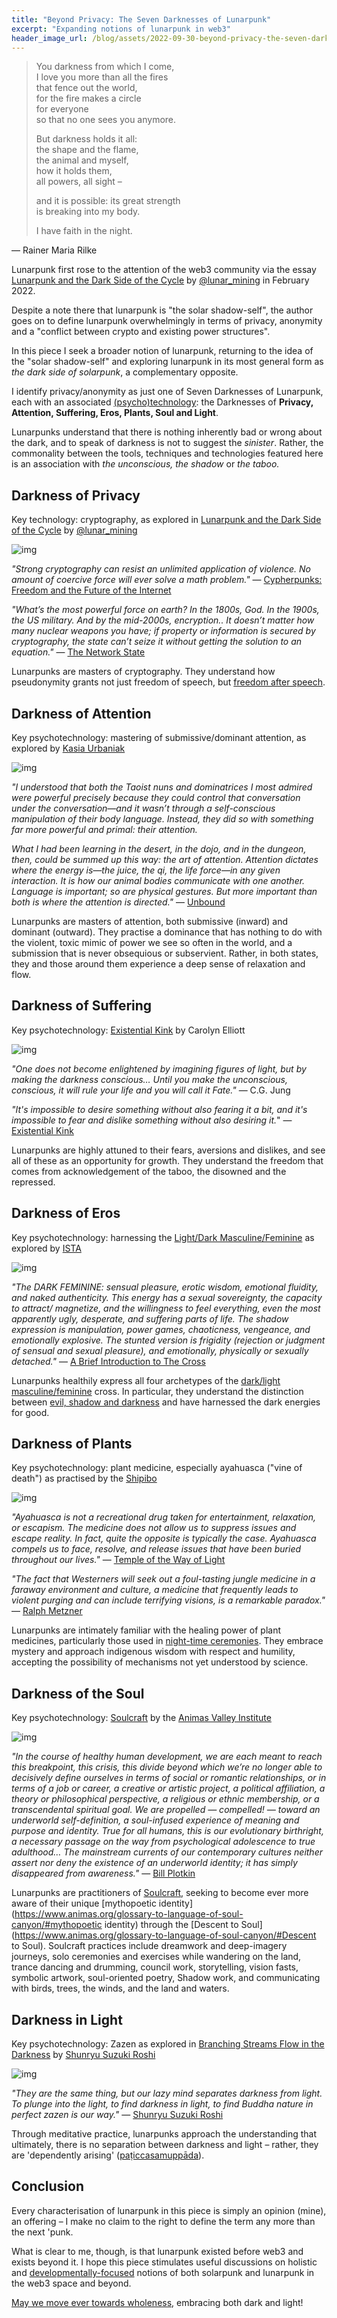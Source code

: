 ```yaml
---
title: "Beyond Privacy: The Seven Darknesses of Lunarpunk"
excerpt: "Expanding notions of lunarpunk in web3"
header_image_url: /blog/assets/2022-09-30-beyond-privacy-the-seven-darknesses-of-lunarpunk/0.jpg
---
```


> You darkness from which I come,  
> I love you more than all the fires  
> that fence out the world,  
> for the fire makes a circle  
> for everyone  
> so that no one sees you anymore.
>
> But darkness holds it all:  
> the shape and the flame,  
> the animal and myself,  
> how it holds them,  
> all powers, all sight –
>
> and it is possible: its great strength  
> is breaking into my body.  
>
> I have faith in the night.

&mdash; Rainer Maria Rilke


Lunarpunk first rose to the attention of the web3 community via the essay [Lunarpunk and the Dark Side of the Cycle](https://www.egirlcapital.com/writings/107533289) by [@lunar_mining](https://twitter.com/lunar_mining) in February 2022. 

Despite a note there that lunarpunk is "the solar shadow-self", the author goes on to define lunarpunk overwhelmingly in terms of privacy, anonymity and a "conflict between crypto and existing power structures".

In this piece I seek a broader notion of lunarpunk, returning to the idea of the "solar shadow-self" and exploring lunarpunk in its most general form as *the dark side of solarpunk*, a complementary opposite.

I identify privacy/anonymity as just one of Seven Darknesses of Lunarpunk, each with an associated [(psycho)technology](https://medium.com/age-of-awareness/psychotechnology-and-the-multi-state-future-of-humanity-37a31a506022): the Darknesses of **Privacy, Attention, Suffering, Eros, Plants, Soul and Light**.

Lunarpunks understand that there is nothing inherently bad or wrong about the dark, and to speak of darkness is not to suggest the *sinister*. Rather, the commonality between the tools, techniques and technologies featured here is an association with *the* *unconscious, the shadow* or *the taboo.*

## Darkness of Privacy
Key technology: cryptography, as explored in [Lunarpunk and the Dark Side of the Cycle](https://www.egirlcapital.com/writings/107533289) by [@lunar_mining](https://twitter.com/lunar_mining)

![img](/blog/assets/2022-09-30-beyond-privacy-the-seven-darknesses-of-lunarpunk/1.jpg)

*"Strong cryptography can resist an unlimited application of violence. No amount of coercive force will ever solve a math problem."* &mdash; [Cypherpunks: Freedom and the Future of the Internet](https://www.goodreads.com/book/show/16153182-cypherpunks)

*"What’s the most powerful force on earth? In the 1800s, God. In the 1900s, the US military. And by the mid-2000s, encryption.. It doesn’t matter how many nuclear weapons you have; if property or information is secured by cryptography, the state can’t seize it without getting the solution to an equation."* &mdash; [The Network State](https://thenetworkstate.com/god-state-network)

Lunarpunks are masters of cryptography. They understand how pseudonymity grants not just freedom of speech, but [freedom after speech](https://thehub.ca/in-the-know/2021-06-10/what-is-the-pseudonymous-economy-balaji-srinivasan/).

## Darkness of Attention
Key psychotechnology: mastering of submissive/dominant attention, as explored by [Kasia Urbaniak](https://www.kasiaurbaniak.com/)

![img](/blog/assets/2022-09-30-beyond-privacy-the-seven-darknesses-of-lunarpunk/2.jpg)

*"I understood that both the Taoist nuns and dominatrices I most admired were powerful precisely because they could control that conversation under the conversation—and it wasn’t through a self-conscious manipulation of their body language. Instead, they did so with something far more powerful and primal: their attention.*

*What I had been learning in the desert, in the dojo, and in the dungeon, then, could be summed up this way: the art of attention. Attention dictates where the energy is—the juice, the qi, the life force—in any given interaction. It is how our animal bodies communicate with one another. Language is important; so are physical gestures. But more important than both is where the attention is directed."* &mdash; [Unbound](https://www.goodreads.com/book/show/51205436-unbound)

Lunarpunks are masters of attention, both submissive (inward) and dominant (outward). They practise a dominance that has nothing to do with the violent, toxic mimic of power we see so often in the world, and a submission that is never obsequious or subservient. Rather, in both states, they and those around them experience a deep sense of relaxation and flow.

## Darkness of Suffering
Key psychotechnology: [Existential Kink](https://www.goodreads.com/book/show/50915816-existential-kink) by Carolyn Elliott

![img](/blog/assets/2022-09-30-beyond-privacy-the-seven-darknesses-of-lunarpunk/3.jpg)

*"One does not become enlightened by imagining figures of light, but by making the darkness conscious… Until you make the unconscious, conscious, it will rule your life and you will call it Fate."* ― C.G. Jung

*"It's impossible to desire something without also fearing it a bit, and it's impossible to fear and dislike something without also desiring it.*" &mdash; [Existential Kink](https://www.goodreads.com/book/show/50915816-existential-kink)

Lunarpunks are highly attuned to their fears, aversions and dislikes, and see all of these as an opportunity for growth. They understand the freedom that comes from acknowledgement of the taboo, the disowned and the repressed.

## Darkness of Eros
Key psychotechnology: harnessing the [Light/Dark Masculine/Feminine](https://www.facebook.com/RadicalWomenCommunity/posts/pfbid02xdxph6ZhNqzb4omvz2uFUnzxL5Z9eHARmxkxTh68N5exSWY1R5RbYd4yqhMeFRXRl) as explored by [ISTA](https://ista.life/trainings/ista-level-2)

![img](/blog/assets/2022-09-30-beyond-privacy-the-seven-darknesses-of-lunarpunk/4.jpg)

*"The DARK FEMININE: sensual pleasure, erotic wisdom, emotional fluidity, and naked authenticity. This energy has a sexual sovereignty, the capacity to attract/ magnetize, and the willingness to feel everything, even the most apparently ugly, desperate, and suffering parts of life. The shadow expression is manipulation, power games, chaoticness, vengeance, and emotionally explosive. The stunted version is frigidity (rejection or judgment of sensual and sexual pleasure), and emotionally, physically or sexually detached."* &mdash; [A Brief Introduction to The Cross](https://www.rememberyourself.live/a-brief-introduction-to-the-cross/)

Lunarpunks healthily express all four archetypes of the [dark/light masculine/feminine](https://www.facebook.com/RadicalWomenCommunity/posts/pfbid02xdxph6ZhNqzb4omvz2uFUnzxL5Z9eHARmxkxTh68N5exSWY1R5RbYd4yqhMeFRXRl) cross. In particular, they understand the distinction between [evil, shadow and darkness](https://www.thecross.one/initiation-into-the-feminine-for-women) and have harnessed the dark energies for good.

## Darkness of Plants
Key psychotechnology: plant medicine, especially ayahuasca ("vine of death") as practised by the [Shipibo](https://niweraoxobo.com/)

![img](/blog/assets/2022-09-30-beyond-privacy-the-seven-darknesses-of-lunarpunk/5.jpg)

*"Ayahuasca is not a recreational drug taken for entertainment, relaxation, or escapism. The medicine does not allow us to suppress issues and escape reality. In fact, quite the opposite is typically the case. Ayahuasca compels us to face, resolve, and release issues that have been buried throughout our lives."* &mdash; [Temple of the Way of Light](https://templeofthewayoflight.org/integrating-ayahuasca/facing-your-shadow/)

*"The fact that Westerners will seek out a foul-tasting jungle medicine in a faraway environment and culture, a medicine that frequently leads to violent purging and can include terrifying visions, is a remarkable paradox."* &mdash; [Ralph Metzner](https://templeofthewayoflight.org/integrating-ayahuasca/facing-your-shadow/)

Lunarpunks are intimately familiar with the healing power of plant medicines, particularly those used in [night-time ceremonies](https://templeofthewayoflight.org/shamanism-ayahuasca/shipibo-energy-healing/). They embrace mystery and approach indigenous wisdom with respect and humility, accepting the possibility of mechanisms not yet understood by science.

## Darkness of the Soul
Key psychotechnology: [Soulcraft](https://www.animas.org/books/soulcraft/) by the [Animas Valley Institute](https://www.animas.org/)

![img](/blog/assets/2022-09-30-beyond-privacy-the-seven-darknesses-of-lunarpunk/6.jpg)

*"In the course of healthy human development, we are each meant to reach this breakpoint, this crisis, this divide beyond which we’re no longer able to decisively define ourselves in terms of social or romantic relationships, or in terms of a job or career, a creative or artistic project, a political affiliation, a theory or philosophical perspective, a religious or ethnic membership, or a transcendental spiritual goal. We are propelled — compelled! — toward an underworld self-definition, a soul-infused experience of meaning and purpose and identity. True for all humans, this is our evolutionary birthright, a necessary passage on the way from psychological adolescence to true adulthood… The mainstream currents of our contemporary cultures neither assert nor deny the existence of an underworld identity; it has simply disappeared from awareness."* &mdash; [Bill Plotkin](https://www.animas.org/the-realm-of-purpose-least-realized-but-most-essential-in-our-time-of-radical-global-change/)

Lunarpunks are practitioners of [Soulcraft](https://www.animas.org/books/soulcraft/), seeking to become ever more aware of their unique [mythopoetic identity](https://www.animas.org/glossary-to-language-of-soul-canyon/#mythopoetic identity) through the [Descent to Soul](https://www.animas.org/glossary-to-language-of-soul-canyon/#Descent to Soul). Soulcraft practices include dreamwork and deep-imagery journeys, solo ceremonies and exercises while wandering on the land, trance dancing and drumming, council work, storytelling, vision fasts, symbolic artwork, soul-oriented poetry, Shadow work, and communicating with birds, trees, the winds, and the land and waters.

## Darkness in Light
Key psychotechnology: Zazen as explored in [Branching Streams Flow in the Darkness](https://www.goodreads.com/book/show/361898.Branching_Streams_Flow_in_the_Darkness) by [Shunryu Suzuki Roshi](https://www.goodreads.com/author/show/62707.Shunryu_Suzuki)

![img](/blog/assets/2022-09-30-beyond-privacy-the-seven-darknesses-of-lunarpunk/7.jpg)

*"They are the same thing, but our lazy mind separates darkness from light. To plunge into the light, to find darkness in light, to find Buddha nature in perfect zazen is our way."* &mdash; [Shunryu Suzuki Roshi](https://www.goodreads.com/book/show/361898.Branching_Streams_Flow_in_the_Darkness)

Through meditative practice, lunarpunks approach the understanding that ultimately, there is no separation between darkness and light – rather, they are 'dependently arising' ([paṭiccasamuppāda](https://en.wikipedia.org/wiki/Pratītyasamutpāda)).

## Conclusion

Every characterisation of lunarpunk in this piece is simply an opinion (mine), an offering – I make no claim to the right to define the term any more than the next 'punk.

What is clear to me, though, is that lunarpunk existed before web3 and exists beyond it. I hope this piece stimulates useful discussions on holistic and [developmentally-focused](https://medium.com/age-of-awareness/a-metamodern-guide-to-human-development-49fe8d8f0e8f) notions of both solarpunk and lunarpunk in the web3 space and beyond.

[May we move ever towards wholeness](https://www.scienceandnonduality.com/article/david-bohm-implicate-order-and-holomovement), embracing both dark and light!
